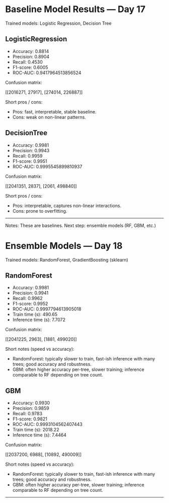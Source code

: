 # Baseline Model Results — Day 17

Trained models: Logistic Regression, Decision Tree

## LogisticRegression

- Accuracy: 0.8814
- Precision: 0.8904
- Recall: 0.4530
- F1-score: 0.6005
- ROC-AUC: 0.9417964513856524

Confusion matrix:

[[2016271, 27917], [274014, 226887]]

Short pros / cons:

- Pros: fast, interpretable, stable baseline.
- Cons: weak on non-linear patterns.

## DecisionTree

- Accuracy: 0.9981
- Precision: 0.9943
- Recall: 0.9959
- F1-score: 0.9951
- ROC-AUC: 0.9995545899810937

Confusion matrix:

[[2041351, 2837], [2061, 498840]]

Short pros / cons:

- Pros: interpretable, captures non-linear interactions.
- Cons: prone to overfitting.

---

Notes: These are baselines. Next step: ensemble models (RF, GBM, etc.)


# Ensemble Models — Day 18

Trained models: RandomForest, GradientBoosting (sklearn)

## RandomForest

- Accuracy: 0.9981
- Precision: 0.9941
- Recall: 0.9962
- F1-score: 0.9952
- ROC-AUC: 0.9997794613905018
- Train time (s): 490.65
- Inference time (s): 7.7072

Confusion matrix:

[[2041225, 2963], [1881, 499020]]

Short notes (speed vs accuracy):

- RandomForest: typically slower to train, fast-ish inference with many trees; good accuracy and robustness.
- GBM: often higher accuracy per-tree, slower training; inference comparable to RF depending on tree count.

## GBM

- Accuracy: 0.9930
- Precision: 0.9859
- Recall: 0.9783
- F1-score: 0.9821
- ROC-AUC: 0.9993104562407443
- Train time (s): 2018.22
- Inference time (s): 7.4464

Confusion matrix:

[[2037200, 6988], [10892, 490009]]

Short notes (speed vs accuracy):

- RandomForest: typically slower to train, fast-ish inference with many trees; good accuracy and robustness.
- GBM: often higher accuracy per-tree, slower training; inference comparable to RF depending on tree count.

---
